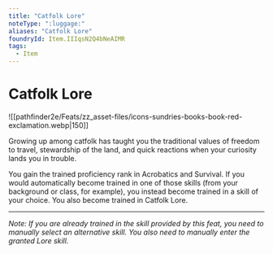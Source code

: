 ```yaml
---
title: "Catfolk Lore"
noteType: ":luggage:"
aliases: "Catfolk Lore"
foundryId: Item.IIIqsN2Q4bNeAIMR
tags:
  - Item
---
```


# Catfolk Lore
![[pathfinder2e/Feats/zz_asset-files/icons-sundries-books-book-red-exclamation.webp|150]]

Growing up among catfolk has taught you the traditional values of freedom to travel, stewardship of the land, and quick reactions when your curiosity lands you in trouble.

You gain the trained proficiency rank in Acrobatics and Survival. If you would automatically become trained in one of those skills (from your background or class, for example), you instead become trained in a skill of your choice. You also become trained in Catfolk Lore.

* * *

_Note: If you are already trained in the skill provided by this feat, you need to manually select an alternative skill. You also need to manually enter the granted Lore skill._
